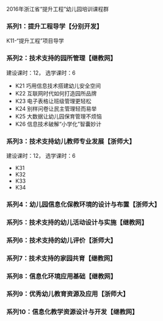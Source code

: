 2016年浙江省“提升工程”幼儿园培训课程群

### 系列1：提升工程导学【分别开发】
K11-“提升工程”项目导学

### 系列2：技术支持的园所管理【继教网】
建设课时：12， 选学课时：6

* K21 巧用信息技术搭建幼儿安全空间
* K22 互联网时代如何打造园所品牌
* K23 电子表格让班级管理更轻松
* K24 别样问卷让民主管理轻而易举
* K25 大数据让幼儿园保育管理不烦恼
* K26 信息技术破解“小学化”智囊妙计

### 系列3：技术支持幼儿教师专业发展【浙师大】
建设课时：12， 选学课时：6

* K31 
* K32
* K33
* K34

### 系列4：幼儿园信息化保教环境的设计与布置【浙师大】

### 系列5：技术支持的幼儿活动设计与实施【继教网】

### 系列6：技术支持的幼儿评价【浙师大】

### 系列7：技术支持的家园共育【继教网】

### 系列8：信息化环境应用基础【继教网】

### 系列9：优秀幼儿教育资源及应用【浙师大】

### 系列10：信息化教学资源设计与开发【继教网】